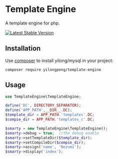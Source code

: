 Template Engine
===============

A template engine for php.

[![Latest Stable Version](https://poser.pugx.org/yilongpeng/template-engine/v/stable)](https://packagist.org/packages/yilongpeng/template-engine)



## Installation

Use [composer](http://getcomposer.org) to install yilong/mysql in your project:

```
composer require yilongpeng/template-engine
```

## Usage

```php
use TemplateEngine\TemplateEngine;

define('DC', DIRECTORY_SEPARATOR);
define('APP_PATH',__DIR__.DC);
$template_dir = APP_PATH.'templates'.DC;
$compie_dir = APP_PATH.'templates_c'.DC;

$smarty = new TemplateEngine\TemplateEngine();
$smarty->debug = true;  //the debug enable
$smarty->setTemplateDir($template_dir);
$smarty->setCompileDir($compie_dir);
$smarty->assign('name', 'Nezumi');
$smarty->display('index');
```



